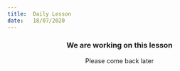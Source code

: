 ```yaml
---
title:  Daily Lesson
date:   18/07/2020
---
```


### <center>We are working on this lesson</center>
<center>Please come back later</center>